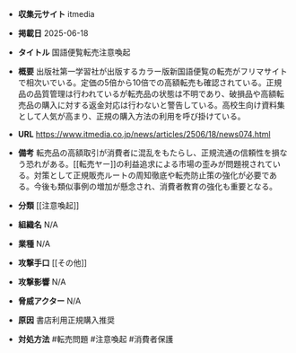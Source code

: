 - **収集元サイト**
itmedia

- **掲載日**
2025-06-18

- **タイトル**
国語便覧転売注意喚起

- **概要**
出版社第一学習社が出版するカラー版新国語便覧の転売がフリマサイトで相次いでいる。定価の5倍から10倍での高額転売も確認されている。正規品の品質管理は行われているが転売品の状態は不明であり、破損品や高額転売品の購入に対する返金対応は行わないと警告している。高校生向け資料集として人気が高まり、正規の購入方法の利用を呼び掛けている。

- **URL**
https://www.itmedia.co.jp/news/articles/2506/18/news074.html

- **備考**
転売品の高額取引が消費者に混乱をもたらし、正規流通の信頼性を損なう恐れがある。[[転売ヤー]]の利益追求による市場の歪みが問題視されている。対策として正規販売ルートの周知徹底や転売防止策の強化が必要である。今後も類似事例の増加が懸念され、消費者教育の強化も重要となる。

- **分類**
[[注意喚起]]

- **組織名**
N/A

- **業種**
N/A

- **攻撃手口**
[[その他]]

- **攻撃影響**
N/A

- **脅威アクター**
N/A

- **原因**
書店利用正規購入推奨

- **対処方法**
#転売問題 #注意喚起 #消費者保護

